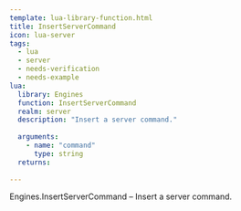 ```yaml
---
template: lua-library-function.html
title: InsertServerCommand
icon: lua-server
tags:
  - lua
  - server
  - needs-verification
  - needs-example
lua:
  library: Engines
  function: InsertServerCommand
  realm: server
  description: "Insert a server command."
  
  arguments:
    - name: "command"
      type: string
  returns:
    
---
```


<div class="lua__search__keywords">
Engines.InsertServerCommand &#x2013; Insert a server command.
</div>
